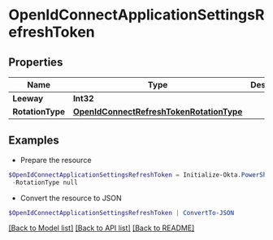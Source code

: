 # OpenIdConnectApplicationSettingsRefreshToken
## Properties

Name | Type | Description | Notes
------------ | ------------- | ------------- | -------------
**Leeway** | **Int32** |  | [optional] 
**RotationType** | [**OpenIdConnectRefreshTokenRotationType**](OpenIdConnectRefreshTokenRotationType.md) |  | [optional] 

## Examples

- Prepare the resource
```powershell
$OpenIdConnectApplicationSettingsRefreshToken = Initialize-Okta.PowerShellOpenIdConnectApplicationSettingsRefreshToken  -Leeway null `
 -RotationType null
```

- Convert the resource to JSON
```powershell
$OpenIdConnectApplicationSettingsRefreshToken | ConvertTo-JSON
```

[[Back to Model list]](../README.md#documentation-for-models) [[Back to API list]](../README.md#documentation-for-api-endpoints) [[Back to README]](../README.md)

